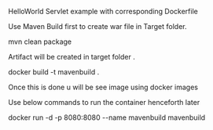 HelloWorld Servlet example with corresponding Dockerfile

Use Maven Build first to create war file in Target folder.

mvn clean package

Artifact will be created in target folder .

docker build -t mavenbuild .

Once this is done u will be see image using docker images

Use below commands to run the container henceforth later

docker run -d -p 8080:8080 --name mavenbuild mavenbuild
